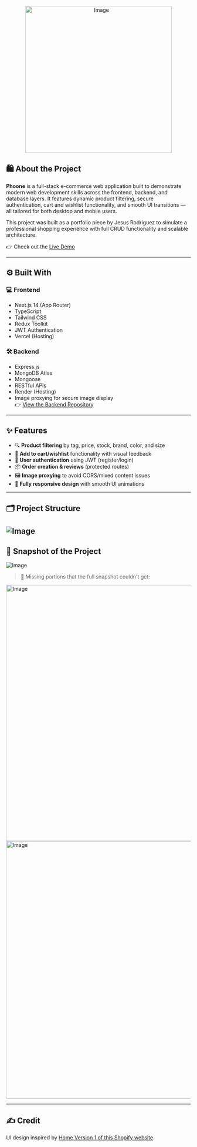 <div align="center">
  <img width="400" alt="Image" src="https://github.com/user-attachments/assets/d677eb0b-cea6-45e2-bc42-f23a7ab13b7b" />
</div>

## 🛍️ About the Project

**Phoone** is a full-stack e-commerce web application built to demonstrate modern web development skills across the frontend, backend, and database layers. It features dynamic product filtering, secure authentication, cart and wishlist functionality, and smooth UI transitions — all tailored for both desktop and mobile users.

This project was built as a portfolio piece by Jesus Rodriguez to simulate a professional shopping experience with full CRUD functionality and scalable architecture.

👉 Check out the [Live Demo](https://tech-ecommerce-project-r3dxyygxm-j-rodriguez10s-projects.vercel.app/)

---

## ⚙️ Built With

### 💻 Frontend
- Next.js 14 (App Router)
- TypeScript
- Tailwind CSS
- Redux Toolkit
- JWT Authentication
- Vercel (Hosting)

### 🛠 Backend
- Express.js
- MongoDB Atlas
- Mongoose
- RESTful APIs
- Render (Hosting)
- Image proxying for secure image display  
👉 [View the Backend Repository](https://github.com/J-Rodriguez10/tech-ecommerce-project-backend)

---

## ✨ Features

- 🔍 **Product filtering** by tag, price, stock, brand, color, and size
- 🛒 **Add to cart/wishlist** functionality with visual feedback
- 🧾 **User authentication** using JWT (register/login)
- 📦 **Order creation & reviews** (protected routes)
- 🖼️ **Image proxying** to avoid CORS/mixed content issues
- 📱 **Fully responsive design** with smooth UI animations

---

## 🗂️ Project Structure

![Image](https://github.com/user-attachments/assets/093e5a19-c008-410f-83dd-c3f0f2ea39e3)
---

## 📸 Snapshot of the Project

![Image](https://github.com/user-attachments/assets/bd6026dd-296d-4732-9d9c-223bddb73ac0)

> 🧩 Missing portions that the full snapshot couldn't get:
<img width="698" alt="Image" src="https://github.com/user-attachments/assets/541319c4-c624-4001-b420-1f9e05a8f240" />
<img width="702" alt="Image" src="https://github.com/user-attachments/assets/608aa06a-f185-4da2-add4-cf9b1194c862" />

---

## ✍️ Credit

UI design inspired by [Home Version 1 of this Shopify website](https://quickstep007.myshopify.com/)
